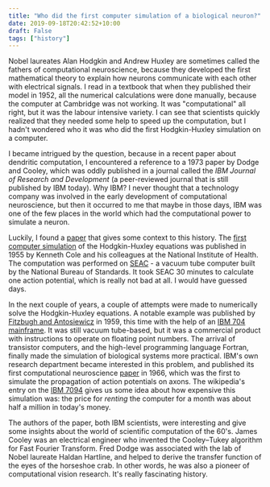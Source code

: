 ```yaml
---
title: "Who did the first computer simulation of a biological neuron?"
date: 2019-09-18T20:42:52+10:00
draft: False
tags: ["history"]
---
```

Nobel laureates Alan Hodgkin and Andrew Huxley are sometimes called the fathers of computational neuroscience, because they developed the first mathematical theory to explain how neurons communicate with each other with electrical signals. I read in a textbook that when they published their model in 1952, all the numerical calculations were done manually, because the computer at Cambridge was not working. It was "computational" all right, but it was the labour intensive variety. I can see that scientists quickly realized that they needed some help to speed up the computation, but I hadn't wondered who it was who did the first Hodgkin-Huxley simulation on a computer.

I became intrigued by the question, because in a recent paper about dendritic computation, I encountered a reference to a 1973 paper by Dodge and Cooley, which was oddly published in a journal called the _IBM Journal of Research and Development_ (a peer-reviewed journal that is still published by IBM today). Why IBM? I never thought that a technology company was involved in the early development of computational neuroscience, but then it occurred to me that maybe in those days, IBM was one of the few places in the world which had the computational power to simulate a neuron.

Luckily, I found a [paper](https://www.frontiersin.org/articles/10.3389/fncom.2010.00020/full#B6) that gives some context to this history. The [first computer simulation](https://epubs.siam.org/doi/abs/10.1137/0103014?journalCode=smjmap.1) of the Hodgkin-Huxley equations was published in 1955 by Kenneth Cole and his colleagues at the National Institute of Health. The computation was performed on [SEAC](https://en.wikipedia.org/wiki/SEAC_(computer)) - a vacuum tube computer built by the National Bureau of Standards. It took SEAC 30 minutes to calculate one action potential, which is really not bad at all. I would have guessed days.

In the next couple of years, a couple of attempts were made to numerically solve the Hodgkin-Huxley equations. A notable example was published by [Fitzbugh and Antosiewicz](https://epubs.siam.org/doi/pdf/10.1137/0107037) in 1959, this time with the help of an [IBM 704 mainframe](https://en.wikipedia.org/wiki/IBM_704). It was still vacuum tube-based, but it was a commercial product with instructions to operate on floating point numbers. The arrival of transistor computers, and the high-level programming language Fortran, finally made the simulation of biological systems more practical. IBM's own research department became interested in this problem, and published its first computational neuroscience [paper](https://www.ncbi.nlm.nih.gov/pmc/articles/PMC1368016/) in 1966, which was the first to simulate the propagation of action potentials on axons. The wikipedia's entry on the [IBM 7094](https://en.wikipedia.org/wiki/IBM_7090) gives us some idea about how expensive this simulation was: the price for _renting_ the computer for a month was about half a million in today's money.

The authors of the paper, both IBM scientists, were interesting and give some insights about the world of scientific computation of the 60's. James Cooley was an electrical engineer who invented the Cooley–Tukey algorithm for Fast Fourier Transform. Fred Dodge was associated with the lab of Nobel laureate Haldan Hartline, and helped to derive the transfer function of the eyes of the horseshoe crab. In other words, he was also a pioneer of computational vision research. It's really fascinating history.

